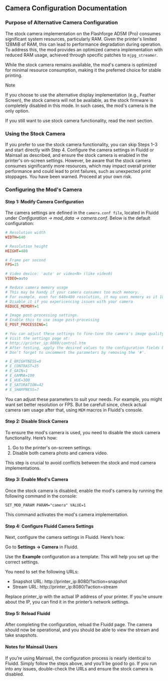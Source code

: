 ## Camera Configuration Documentation
### Purpose of Alternative Camera Configuration

The stock camera implementation on the Flashforge AD5M (Pro) consumes significant system resources, particularly RAM. Given the printer's limited 128MiB of RAM, this can lead to performance degradation during operation. To address this, the mod provides an optimized camera implementation with reduced RAM usage, achieved through specific patches to `mjpg_streamer`.

While the stock camera remains available, the mod's camera is optimized for minimal resource consumption, making it the preferred choice for stable printing.  

> [!NOTE]
> If you choose to use the alternative display implementation (e.g., Feather Screen), the stock camera will not be available, as the stock firmware is completely disabled in this mode. In such cases, the mod's camera is the only option.

If you still want to use stock camera functionality, read the next section.

### Using the Stock Camera

If you prefer to use the stock camera functionality, you can skip Steps 1–3 and start directly with Step 4. Configure the camera settings in Fluidd or Mainsail as described, and ensure the stock camera is enabled in the printer's on-screen settings. However, be aware that the stock camera consumes significantly more resources, which may impact overall printer performance and could lead to print failures, such as unexpected print stoppages. You have been warned. Proceed at your own risk.


### Configuring the Mod's Camera

#### Step 1: Modify Camera Configuration
The camera settings are defined in the `camera.conf file`, located in Fluidd under _Configuration -> mod_data -> camera.conf_. Below is the default configuration:

```cfg
# Resolution width
WIDTH=640

# Resolution height
HEIGHT=480

# Frame per second
FPS=15

# Video device: 'auto' or video<N> (like video0)
VIDEO=auto

# Reduce camera memory usage
# This may be handy if your camera consumes too much memory.
# For example, even for 640x480 resolution, it may uses memory as it 1080p stream.
# Disable it if you expericencing issues with your camera
REDUCE_MEMORY=1

# Image post-processing settings.
# Enable this to use image post-processing
E_POST_PROCESSING=1

# You can adjust these settings to fine-tune the camera's image quality.
# Visit the settings page at:
# http://printer_ip:8080/control.htm
# After testing, apply the desired values to the configuration fields below.
# Don’t forget to uncomment the parameters by removing the '#'.

# E_BRIGHTNESS=0
# E_CONTRAST=35
# E_GAIN=1
# E_GAMMA=100
# E_HUE=300
# E_SATURATION=42  
# E_SHARPNESS=7
```

You can adjust these parameters to suit your needs. For example, you might want set better resolution or FPS.
But be carefull since, check actual camera ram usage after that, using `MEM` macros in Fluidd's console.

#### Step 2: Disable Stock Camera
To ensure the mod's camera is used, you need to disable the stock camera functionality. Here’s how:

1. Go to the printer's on-screen settings.
2. Disable both camera photo and camera video.

This step is crucial to avoid conflicts between the stock and mod camera implementations.

#### Step 3: Enable Mod's Camera
Once the stock camera is disabled, enable the mod's camera by running the following command in the console:

```
SET_MOD_PARAM PARAM="camera" VALUE=1
```

This command activates the mod's camera implementation.

#### Step 4: Configure Fluidd Camera Settings
Next, configure the camera settings in Fluidd. Here’s how:

Go to **Settings -> Camera** in Fluidd.

Use the **Example** configuration as a template. This will help you set up the correct settings.

You need to set the following URLs:

- Snapshot URL: http://printer_ip:8080/?action=snapshot
- Stream URL: http://printer_ip:8080/?action=stream

Replace printer_ip with the actual IP address of your printer. If you’re unsure about the IP, you can find it in the printer’s network settings.

#### Step 5: Reload Fluidd
After completing the configuration, reload the Fluidd page. The camera should now be operational, and you should be able to view the stream and take snapshots.

#### Notes for Mainsail Users
If you’re using Mainsail, the configuration process is nearly identical to Fluidd. Simply follow the steps above, and you’ll be good to go. If you run into any issues, double-check the URLs and ensure the stock camera is disabled.
